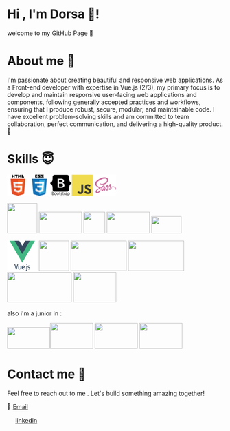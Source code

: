 # Hi , I'm Dorsa 👋!
welcome to my GitHub Page 🚀

# About me 👀
I'm passionate about creating beautiful and responsive web applications. As a Front-end developer with expertise in Vue.js (2/3), my primary focus is to develop and maintain responsive user-facing web applications and components, following generally accepted practices and workflows, ensuring that I produce robust, secure, modular, and maintainable code. I have excellent problem-solving skills and am committed to team collaboration, perfect communication, and delivering a high-quality product.🦾




# Skills 😇

<img src="https://raw.githubusercontent.com/devicons/devicon/master/icons/html5/html5-original-wordmark.svg" width="50px" height="50px"/><img src="https://raw.githubusercontent.com/devicons/devicon/master/icons/css3/css3-original-wordmark.svg" width="50px" height="50px"/><img src="https://raw.githubusercontent.com/devicons/devicon/master/icons/bootstrap/bootstrap-plain-wordmark.svg" width="50px" height="50px"/><img src="https://raw.githubusercontent.com/devicons/devicon/master/icons/javascript/javascript-original.svg" width="50px" height="50px"/> <img src="https://raw.githubusercontent.com/devicons/devicon/master/icons/sass/sass-original.svg" width="50px" height="50px"/>

<img src="https://camo.githubusercontent.com/98248b1bf462485aa41895e496c77664244583c89327baffb9dfa5af3a55ca89/68747470733a2f2f7777772e63686172746a732e6f72672f6d656469612f6c6f676f2d7469746c652e737667" width="70px" height="70px" />   <img src="https://www.amcharts.com/wp-content/uploads/2017/10/amcharts_light_opaque.png" width="100px" height="50px" />   <img src="https://camo.githubusercontent.com/a13ca5b988ada41839ebe4f88455e63419a1b56fcb5eda207794cd1649a61d2c/68747470733a2f2f7777772e766563746f726c6f676f2e7a6f6e652f6c6f676f732f676574706f73746d616e2f676574706f73746d616e2d69636f6e2e737667"  width="50px" height="50px" />   <img src="https://encrypted-tbn0.gstatic.com/images?q=tbn:ANd9GcSJs5uMyfrmgKbw5PeIa_hNtC-K-Npkdg47dYhwmitEXK9tWbQCsFxCDuLjO3RvDhSChlw&usqp=CAU" width="100px" height="50px" />  <img src="https://encrypted-tbn0.gstatic.com/images?q=tbn:ANd9GcT4ql7RpXUMeykZL8Bhua1Pfdm4wcLBUH6jkrWyyMi664PvlGozralDqX1KRSLdOksnQQ4&usqp=CAU" width="70px" height="40px" />

<img src="https://raw.githubusercontent.com/devicons/devicon/master/icons/vuejs/vuejs-original-wordmark.svg" width="70px" height="70px" /> <img src="https://upload.wikimedia.org/wikipedia/commons/4/45/NuxtJS_Logo.png" width="70px" height="70px" />
<img src="https://cdn.icon-icons.com/icons2/2699/PNG/512/tailwindcss_logo_icon_170649.png" width="130px" height="70px" /> <img src="https://encrypted-tbn0.gstatic.com/images?q=tbn:ANd9GcSd4uNn1Cgt-RuWltaQODLrHFR51fsI1gWuQQ&usqp=CAU"  width="130px" height="70px" />
<img src="https://meant4.com/blog/pinia-js-vs-vuex-for-vue-js/assets/pinia-vuex.png" width="150px" height="70px" />
<img src="https://logowik.com/content/uploads/images/git6963.jpg" width="100px" height="70px" />


also i'm a junior in : 

 <img src="https://res.cloudinary.com/nitishk72/image/upload/v1586796259/nstack_in/courses/flutter/flutter-banner.png" width="100px" height="50px" /><img src="https://logowik.com/content/uploads/images/python.jpg" width="100px" height="60px" /> <img src="https://encrypted-tbn0.gstatic.com/images?q=tbn:ANd9GcR9hdKaY7_kb4GDLmfVNtYymT0dAmN5AHG57kUO6rEaOHalhcw1IOYxG9YFvGFbbcDFWf0&usqp=CAU" width="100px" height="60px" /> <img src="https://encrypted-tbn0.gstatic.com/images?q=tbn:ANd9GcSHgarN4PHwi-Y_DPbL0_nxNTyEYRGTunrl_JJb4vHv6Vg0ty6Ys-DhEoMB0pU9xMop0F0&usqp=CAU" width="100px" height="60px" /> 


 # Contact me 📲

 Feel free to reach out to me . Let's build something amazing together!
 
📧 [Email](mailto:dorsa.nouri23@gmail.com)


<img src="https://encrypted-tbn0.gstatic.com/images?q=tbn:ANd9GcRhtVQwMP9NWCAK5sFe5qwcKfoWrt6HxY8rgg&usqp=CAU" width="15px" height="15px" /> [linkedin](https://www.linkedin.com/in/dorsa-nouri/)
